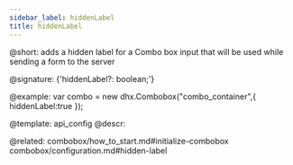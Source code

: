 ```yaml
---
sidebar_label: hiddenLabel
title: hiddenLabel
---          
```


@short: adds a hidden label for a Combo box input that will be used while sending a form to the server

@signature: {'hiddenLabel?: boolean;'}

@example: 
var combo = new dhx.Combobox("combo_container",{
    hiddenLabel:true
});


@template:	api_config
@descr: 

@related: combobox/how_to_start.md#initialize-combobox
combobox/configuration.md#hidden-label


